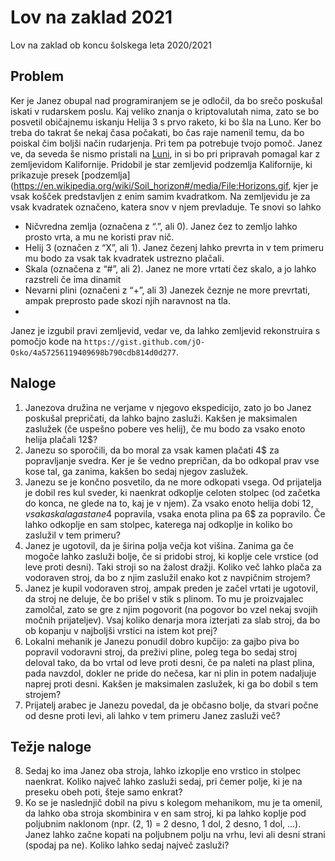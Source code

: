 # Lov na zaklad 2021
Lov na zaklad ob koncu šolskega leta 2020/2021

## Problem
Ker je Janez obupal nad programiranjem se je odločil, da bo srečo poskušal iskati v rudarskem poslu. Kaj veliko znanja o kriptovalutah nima, zato se bo posvetil običajnemu iskanju Helija 3 s prvo raketo, ki bo šla na Luno. Ker bo treba do takrat še nekaj časa počakati, bo čas raje namenil temu, da bo poiskal čim boljši način rudarjenja. Pri tem pa potrebuje tvojo pomoč. Janez ve, da seveda še nismo pristali na [Luni](https://youtu.be/AwARY7Kk8ek?t=69), in si bo pri pripravah pomagal kar z zemljevidom Kalifornije. Pridobil je star zemljevid podzemlja Kalifornije, ki prikazuje presek [podzemlja](https://en.wikipedia.org/wiki/Soil_horizon#/media/File:Horizons.gif, kjer je vsak košček predstavljen z enim samim kvadratkom. Na zemljevidu je za vsak kvadratek označeno, katera snov v njem prevladuje. Te snovi so lahko

- Ničvredna zemlja (označena z “.”, ali 0). Janez čez to zemljo lahko prosto vrta, a mu ne koristi prav nič.
- Helij 3 (označen z “X”, ali 1). Janez čezenj lahko prevrta in v tem primeru mu bodo za vsak tak kvadratek ustrezno plačali.
- Skala (označena z “#”, ali 2). Janez ne more vrtati čez skalo, a jo lahko razstreli če ima dinamit
- Nevarni plini (označeni z “+”, ali 3) Janezek čeznje ne more prevrtati, ampak preprosto pade skozi njih naravnost na tla.
- 
Janez je izgubil pravi zemljevid, vedar ve, da lahko zemljevid rekonstruira s pomočjo kode na `https://gist.github.com/jO-Osko/4a57256119409698b790cdb814d0d277`.
## Naloge
1. Janezova družina ne verjame v njegovo ekspedicijo, zato jo bo Janez poskušal prepričati, da lahko bajno zasluži. Kakšen je maksimalen zaslužek (če uspešno pobere ves helij), če mu bodo za vsako enoto helija plačali 12$?
2. Janezu so sporočili, da bo moral za vsak kamen plačati 4$ za popravljanje svedra. Ker je še vedno prepričan, da bo odkopal prav vse kose tal, ga zanima, kakšen bo sedaj njegov zaslužek.
3. Janezu se je končno posvetilo, da ne more odkopati vsega. Od prijatelja je dobil res kul sveder, ki naenkrat odkoplje celoten stolpec (od začetka do konca, ne glede na to, kaj je v njem). Za vsako enoto helija dobi 12$, vsaka skala ga stane 4$ popravila, vsaka enota plina pa 6$ za popravilo. Če lahko odkoplje en sam stolpec, katerega naj odkoplje in koliko bo zaslužil v tem primeru?
4. Janez je ugotovil, da je širina polja večja kot višina. Zanima ga če mogoče lahko zasluži bolje, če si pridobi stroj, ki koplje cele vrstice (od leve proti desni). Taki stroji so na žalost dražji. Koliko več lahko plača za vodoraven stroj, da bo z njim zaslužil enako kot z navpičnim strojem?
5. Janez je kupil vodoraven stroj, ampak preden je začel vrtati je ugotovil, da stroj ne deluje, če bo prišel v stik s plinom. To mu je proizvajalec zamolčal, zato se gre z njim pogovorit (na pogovor bo vzel nekaj svojih močnih prijateljev). Vsaj koliko denarja mora izterjati za slab stroj, da bo ob kopanju v najboljši vrstici na istem kot prej?
6. Lokalni mehanik je Janezu ponudil dobro kupčijo: za gajbo piva bo popravil vodoravni stroj, da preživi pline, poleg tega bo sedaj stroj deloval tako, da bo vrtal od leve proti desni, če pa naleti na plast plina, pada navzdol, dokler ne pride do nečesa, kar ni plin in potem nadaljuje naprej proti desni. Kakšen je maksimalen zaslužek, ki ga bo dobil s tem strojem?
7. Prijatelj arabec je Janezu povedal, da je občasno bolje, da stvari počne od desne proti levi, ali lahko v tem primeru Janez zasluži več?
 
## Težje naloge
8. Sedaj ko ima Janez oba stroja, lahko izkoplje eno vrstico in stolpec naenkrat. Koliko največ lahko zasluži sedaj, pri čemer polje, ki je na preseku obeh poti, šteje samo enkrat?
9. Ko se je naslednjič dobil na pivu s kolegom mehanikom, mu je ta omenil, da lahko oba stroja skombinira v en sam stroj, ki pa lahko koplje pod poljubnim naklonom (npr. (2, 1) = 2 desno, 1 dol, 2 desno, 1 dol, ...). Janez lahko začne kopati na poljubnem polju na vrhu, levi ali desni strani (spodaj pa ne). Koliko lahko sedaj največ zasluži?


